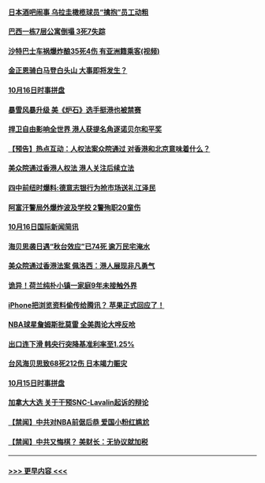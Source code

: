 #### [日本酒吧闹事 乌拉圭橄榄球员“擒抱”员工动粗](../pages/prog202/a102687860.md?t=10170801) 
#### [巴西一栋7层公寓倒塌 3死7失踪](../pages/prog202/a102687773.md?t=10170801) 
#### [沙特巴士车祸爆炸酿35死4伤 有亚洲籍乘客(视频)](../pages/prog202/a102687732.md?t=10170801) 
#### [金正恩骑白马登白头山 大事即将发生？](../pages/prog202/a102687694.md?t=10170801) 
#### [10月16日时事拼盘](../pages/prog202/a102687536.md?t=10170801) 
#### [暴雪风暴升级 美《炉石》选手挺港也被禁赛](../pages/prog202/a102687361.md?t=10170801) 
#### [捍卫自由影响全世界 港人获提名角逐诺贝尔和平奖](../pages/prog202/a102687274.md?t=10170801) 
#### [【预告】热点互动：人权法案众院通过 对香港和北京意味着什么？](../pages/prog202/a102687277.md?t=10170801) 
#### [美众院通过香港人权法 港人关注后续立法](../pages/prog202/a102687235.md?t=10170801) 
#### [四中前纽时爆料:德意志银行为抢市场送礼江泽民](../pages/prog202/a102686665.md?t=10170801) 
#### [阿富汗警局外爆炸波及学校 2警殉职20童伤](../pages/prog202/a102687133.md?t=10170801) 
#### [10月16日国际新闻简讯](../pages/prog202/a102687101.md?t=10170801) 
#### [海贝思袭日遇“秋台效应”已74死 逾万民宅淹水](../pages/prog202/a102687053.md?t=10170801) 
#### [美众院通过香港法案 佩洛西：港人展现非凡勇气](../pages/prog202/a102686979.md?t=10170801) 
#### [诡异！荷兰纯朴小镇一家庭9年未接触外界](../pages/prog202/a102686915.md?t=10170801) 
#### [iPhone把浏览资料偷传给腾讯？ 苹果正式回应了！](../pages/prog202/a102686943.md?t=10170801) 
#### [NBA球星詹姆斯批莫雷 全美舆论大哗反呛](../pages/prog202/a102686557.md?t=10170801) 
#### [出口连下滑 韩央行突降基准利率至1.25%](../pages/prog202/a102686898.md?t=10170801) 
#### [台风海贝思致68死212伤 日本竭力赈灾](../pages/prog202/a102686573.md?t=10170801) 
#### [10月15日时事拼盘](../pages/prog202/a102686717.md?t=10170801) 
#### [加拿大大选 关于干预SNC-Lavalin起诉的辩论](../pages/prog202/a102686700.md?t=10170801) 
#### [【禁闻】中共对NBA前倨后恭 爱国小粉红尴尬](../pages/prog202/a102686701.md?t=10170801) 
#### [【禁闻】中共又悔棋？ 美财长：无协议就加税](../pages/prog202/a102686688.md?t=10170801) 

----
#### [ >>> 更早内容 <<< ](../indexes/prog202-earlier.md)
